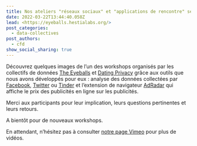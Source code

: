 ```yaml
---
title: Nos ateliers "réseaux sociaux" et "applications de rencontre" séduisent
date: 2022-03-22T13:44:40.058Z
lead: <https://eyeballs.hestialabs.org/>
post_categories:
  - data-collectives
post_authors:
  - cfd
show_social_sharing: true
---
```

Découvrez quelques images de l’un des workshops organisés par les collectifs de données [The Eyeballs](https://eyeballs.hestialabs.org/) et [Dating Privacy](https://dating-privacy.hestialabs.org/) grâce aux outils que nous avons développés pour eux : analyse des données collectées par [Facebook](https://experiences.hestialabs.org/facebook), [Twitter](https://experiences.hestialabs.org/twitter) ou [Tinder](https://experiences.hestialabs.org/tinder) et l’extension de navigateur [AdRadar](https://github.com/hestiaAI/ad-radar) qui affiche le prix des publicités en ligne sur les publicités.

Merci aux participants pour leur implication, leurs questions pertinentes et leurs retours.

A bientôt pour de nouveaux workshops.

En attendant, n’hésitez pas à consulter [notre page Vimeo](vimeo.com/hestiaai) pour plus de vidéos.